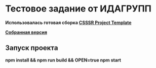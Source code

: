 # Тестовое задание от ИДАГРУПП

**Использовалась готовая сборка [CSSSR Project Template](https://github.com/CSSSR/csssr-project-template/blob/master/readme.md#csssr-project-template)**

**[Собранная версия](https://grenysherg.github.io/idaproject-test/payments.html)**

## Запуск проекта

**npm install &amp;&amp; npm run build &amp;&amp; OPEN=true npm start**
